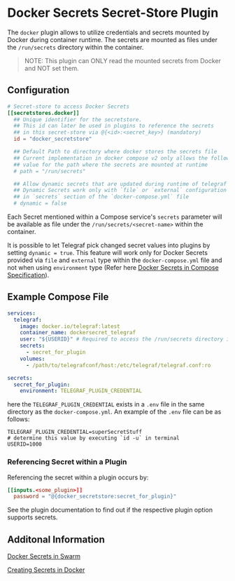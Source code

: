 # Docker Secrets Secret-Store Plugin

The `docker` plugin allows to utilize credentials and secrets mounted by
Docker during container runtime. The secrets are mounted as files
under the `/run/secrets` directory within the container.

> NOTE: This plugin can ONLY read the mounted secrets from Docker and NOT set them.

## Configuration

```toml @sample.conf
# Secret-store to access Docker Secrets
[[secretstores.docker]]
  ## Unique identifier for the secretstore.
  ## This id can later be used in plugins to reference the secrets
  ## in this secret-store via @{<id>:<secret_key>} (mandatory)
  id = "docker_secretstore"

  ## Default Path to directory where docker stores the secrets file
  ## Current implementation in docker compose v2 only allows the following
  ## value for the path where the secrets are mounted at runtime
  # path = "/run/secrets"

  ## Allow dynamic secrets that are updated during runtime of telegraf
  ## Dynamic Secrets work only with `file` or `external` configuration
  ## in `secrets` section of the `docker-compose.yml` file
  # dynamic = false
```

Each Secret mentioned within a Compose service's `secrets` parameter will be
available as file under the `/run/secrets/<secret-name>` within the container.

It is possible to let Telegraf pick changed secret values into plugins by setting
`dynamic = true`. This feature will work only for Docker Secrets provided via
`file` and `external` type within the `docker-compose.yml` file
and not when using `environment` type
(Refer here [Docker Secrets in Compose Specification][1]).

## Example Compose File

```yaml
services:
  telegraf:
    image: docker.io/telegraf:latest
    container_name: dockersecret_telegraf
    user: "${USERID}" # Required to access the /run/secrets directory in container
    secrets:
      - secret_for_plugin
    volumes:
      - /path/to/telegrafconf/host:/etc/telegraf/telegraf.conf:ro

secrets:
  secret_for_plugin:
    environment: TELEGRAF_PLUGIN_CREDENTIAL
```

here the `TELEGRAF_PLUGIN_CREDENTIAL` exists in a `.env` file in the same directory
as the `docker-compose.yml`. An example of the `.env` file can be as follows:

```env
TELEGRAF_PLUGIN_CREDENTIAL=superSecretStuff
# determine this value by executing `id -u` in terminal
USERID=1000
```

### Referencing Secret within a Plugin

Referencing the secret within a plugin occurs by:

```toml
[[inputs.<some_plugin>]]
  password = "@{docker_secretstore:secret_for_plugin}"
```
See the plugin documentation to find out if the respective plugin option supports secrets.

## Additonal Information

[Docker Secrets in Swarm][2]

[Creating Secrets in Docker][3]

[1]: https://github.com/compose-spec/compose-spec/blob/master/09-secrets.md
[2]: https://docs.docker.com/engine/swarm/secrets/
[3]: https://www.rockyourcode.com/using-docker-secrets-with-docker-compose/
